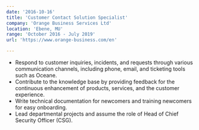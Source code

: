 ```yaml
---
date: '2016-10-16'
title: 'Customer Contact Solution Specialist'
company: 'Orange Business Services Ltd'
location: 'Ebene, MU'
range: 'October 2016 - July 2019'
url: 'https://www.orange-business.com/en'

---
```


- Respond to customer inquiries, incidents, and requests through various communication channels, including phone, email, and ticketing tools such as Oceane.
- Contribute to the knowledge base by providing feedback for the continuous enhancement of products, services, and the customer experience.
- Write technical documentation for newcomers and training newcomers for easy onboarding.
- Lead departmental projects and assume the role of Head of Chief Security Officer (CSG).


